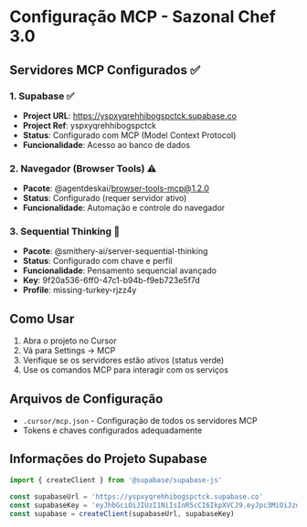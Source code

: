 # Configuração MCP - Sazonal Chef 3.0

## Servidores MCP Configurados ✅

### 1. Supabase ✅
- **Project URL**: https://yspxyqrehhibogspctck.supabase.co
- **Project Ref**: yspxyqrehhibogspctck
- **Status**: Configurado com MCP (Model Context Protocol)
- **Funcionalidade**: Acesso ao banco de dados

### 2. Navegador (Browser Tools) ⚠️
- **Pacote**: @agentdeskai/browser-tools-mcp@1.2.0
- **Status**: Configurado (requer servidor ativo)
- **Funcionalidade**: Automação e controle do navegador

### 3. Sequential Thinking 🧠
- **Pacote**: @smithery-ai/server-sequential-thinking
- **Status**: Configurado com chave e perfil
- **Funcionalidade**: Pensamento sequencial avançado
- **Key**: 9f20a536-6ff0-47c1-b94b-f9eb723e5f7d
- **Profile**: missing-turkey-rjzz4y

## Como Usar

1. Abra o projeto no Cursor
2. Vá para Settings → MCP
3. Verifique se os servidores estão ativos (status verde)
4. Use os comandos MCP para interagir com os serviços

## Arquivos de Configuração

- `.cursor/mcp.json` - Configuração de todos os servidores MCP
- Tokens e chaves configurados adequadamente

## Informações do Projeto Supabase

```javascript
import { createClient } from '@supabase/supabase-js'

const supabaseUrl = 'https://yspxyqrehhibogspctck.supabase.co'
const supabaseKey = 'eyJhbGciOiJIUzI1NiIsInR5cCI6IkpXVCJ9.eyJpc3MiOiJzdXBhYmFzZSIsInJlZiI6InlzcHh5cXJlaGhpYm9nc3BjdGNrIiwicm9sZSI6ImFub24iLCJpYXQiOjE3NTQ1MTg5ODcsImV4cCI6MjA3MDA5NDk4N30.u5aVfaTEtaSGD56giPYahcFrTpts3GjsVL0e5dMGDpo'
const supabase = createClient(supabaseUrl, supabaseKey)
```
